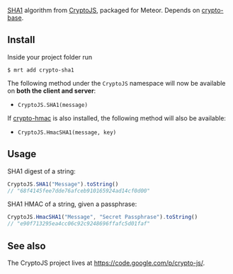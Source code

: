 [SHA1](https://en.wikipedia.org/wiki/SHA-1) algorithm from [CryptoJS](https://code.google.com/p/crypto-js/), packaged for Meteor.
Depends on [crypto-base](https://atmosphere.meteor.com/package/crypto-base).

Install
-------

Inside your project folder run
```
$ mrt add crypto-sha1
```
The following method under the `CryptoJS` namespace will now be available
on **both the client and server**:

* `CryptoJS.SHA1(message)`

If [crypto-hmac](https://atmosphere.meteor.com/package/crypto-hmac) is also
installed, the following method will also be available:

* `CryptoJS.HmacSHA1(message, key)`


Usage
-----
SHA1 digest of a string:
```javascript
CryptoJS.SHA1("Message").toString()
// "68f4145fee7dde76afceb910165924ad14cf0d00"
```

SHA1 HMAC of a string, given a passphrase:
```javascript
CryptoJS.HmacSHA1("Message", "Secret Passphrase").toString()
// "e90f713295ea4cc06c92c9248696ffafc5d01faf"
```

See also
--------
The CryptoJS project lives at <https://code.google.com/p/crypto-js/>.

